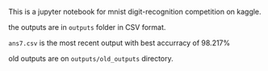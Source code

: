 This is a jupyter notebook for mnist digit-recognition competition on kaggle.

the outputs are in `outputs` folder in CSV format.

`ans7.csv` is the most recent output with best accurracy of 98.217%

old outputs are on `outputs/old_outputs` directory.

